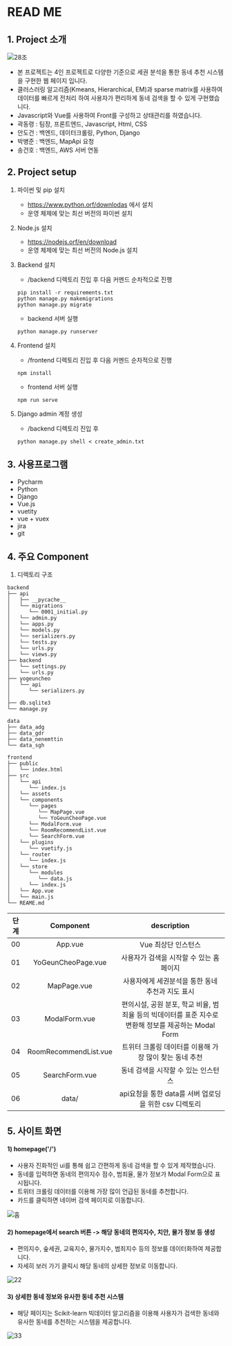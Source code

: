 # READ ME  

## 1. Project 소개

![28조](C:/Users/DoGeun/Desktop/project/bigdata-sub2/assets/28%EC%A1%B0.gif)

- 본 프로젝트는 4인 프로젝트로 다양한 기준으로 세권 분석을 통한 동네 추천 시스템을 구현한 웹 페이지 입니다.
- 클러스러링 알고리즘(Kmeans, Hierarchical, EM)과 sparse matrix를 사용하여 데이터를 빠르게 전처리 하여 사용자가 편리하게 동네 검색을 할 수 있게 구현했습니다.
- Javascript와 Vue를 사용하여 Front를 구성하고 상태관리를 하였습니다.
- 곽동령 : 팀장, 프론트엔드, Javascript, Html, CSS
- 안도건 : 백엔드, 데이터크롤링, Python, Django 
- 박병준 : 백엔드, MapApi 요청
- 송건호 : 백엔드, AWS 서버 연동



## 2. Project setup

1. 파이썬 및 pip 설치

   - https://www.python.orf/downlodas 에서 설치
   - 운영 체제에 맞는 최선 버전의 파이썬 설치

2. Node.js 설치

   - https://nodejs.orf/en/download
   - 운영 체제에 맞는 최선 버전의 Node.js 설치

3. Backend 설치

   - /backend 디렉토리 진입 후 다음 커멘드 순차적으로 진행

   ```
   pip install -r requirements.txt
   python manage.py makemigrations
   python manage.py migrate
   ```

   - backend 서버 실행

   ```
   python manage.py runserver
   ```

4. Frontend 설치

   - /frontend 디렉토리 진입 후 다음 커멘드 순차적으로 진행

   ```
   npm install
   ```

   - frontend 서버 실행

   ```
   npm run serve
   ```

5. Django admin 계정 생성

   - /backend 디렉토리 진입 후

   ```
   python manage.py shell < create_admin.txt
   ```



## 3. 사용프로그램

- Pycharm
- Python
- Django
- Vue.js
- vuetity
- vue + vuex
- jira
- git





## 4. 주요 Component

1. 디렉토리 구조

```
backend
├── api
│   ├── __pycache__
│   └── migrations
│      └── 0001_initial.py
│   └── admin.py
│   └── apps.py
│   └── models.py
│   └── serializers.py
│   └── tests.py
│   └── urls.py
│   └── views.py
├── backend
│   └── settings.py
│   └── urls.py
├── yogeuncheo
│   └── api
│      └── serializers.py
│
├── db.sqlite3
└── manage.py

data
├── data_adg
├── data_gdr
├── data_nenemttin
└── data_sgh

frontend
├── public
│   └── index.html
├── src
│   └── api
│      └── index.js
│   └── assets
│   └── components
│      └── pages
│         └── MapPage.vue
│         └── YoGeunCheoPage.vue
│      └── ModalForm.vue
│      └── RoomRecommendList.vue
│      └── SearchForm.vue
│   └── plugins
│      └── vuetify.js
│   └── router
│      └── index.js
│   └── store
│      └── modules
│         └── data.js
│      └── index.js
│   └── App.vue
│   └── main.js
└── REAME.md
```



| 단계 |       Component       |                         description                          |
| :--: | :-------------------: | :----------------------------------------------------------: |
|  00  |        App.vue        |                     Vue 최상단 인스턴스                      |
|  01  |  YoGeunCheoPage.vue   |           사용자가 검색을 시작할 수 있는 홈페이지            |
|  02  |      MapPage.vue      |       사용자에게 세권분석을 통한 동네 추천과 지도 표시       |
|  03  |     ModalForm.vue     | 편의시설, 공원 분포, 학교 비율, 범죄율 등의 빅데이터를 표준 지수로 변환해 정보를 제공하는 Modal Form |
|  04  | RoomRecommendList.vue |    트위터 크롤링 데이터를 이용해 가장 많이 찾는 동네 추천    |
|  05  |    SearchForm.vue     |             동네 검색을 시작할 수 있는 인스턴스              |
|  06  |         data/         |    api요청을 통한 data를 서버 업로딩을 위한 csv 디렉토리     |




## 5. 사이트 화면

#### 1) homepage('/')

- 사용자 진화적인 ui를 통해 쉽고 간편하게 동네 검색을 할 수 있게 제작했습니다. 
- 동네를 입력하면 동네의 편의지수 점수, 범죄율, 물가 정보가 Modal Form으로 표시됩니다.
- 트위터 크롤링 데이터를 이용해 가장 많이 언급된 동네를 추천합니다.
- 카드를 클릭하면 네이버 검색 페이지로 이동합니다.

![홈](C:/Users/DoGeun/Desktop/project/bigdata-sub2/assets/%ED%99%88.PNG)



#### 2) homepage에서 search 버튼 -> 해당 동네의 편의지수, 치안, 물가 정보 등 생성

- 편의지수, 숲세권, 교육지수, 물가지수, 범죄지수 등의 정보를 데이터화하여 제공합니다.
- 자세히 보러 가기 클릭시 해당 동네의 상세한 정보로 이동합니다.

![22](C:/Users/DoGeun/Desktop/project/bigdata-sub2/assets/22.PNG)



#### 3) 상세한 동네 정보와 유사한 동네 추천 시스템

- 해당 페이지는 Scikit-learn 빅데이터 알고리즘을 이용해 사용자가 검색한 동네와 유사한 동네를 추천하는 시스템을 제공합니다. 

![33](C:/Users/DoGeun/Desktop/project/bigdata-sub2/assets/33.PNG)